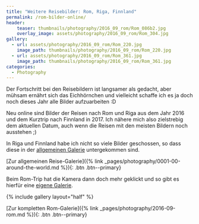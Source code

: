 ```yaml
---
title: "Weitere Reisebilder: Rom, Riga, Finnland"
permalink: /rom-bilder-online/
header:
    teaser: thumbnails/photography/2016_09_rom/Rom_086b2.jpg
    overlay_image: assets/photography/2016_09_rom/Rom_304.jpg
gallery:
  - url: assets/photography/2016_09_rom/Rom_220.jpg
    image_path: thumbnails/photography/2016_09_rom/Rom_220.jpg
  - url: assets/photography/2016_09_rom/Rom_361.jpg
    image_path: thumbnails/photography/2016_09_rom/Rom_361.jpg
categories:
  - Photography
---
```


Der Fortschritt bei den Reisebildern ist langsamer als gedacht, aber mühsam ernährt sich das Eichhörnchen und 
vielleicht schaffe ich es ja doch noch dieses Jahr alle Bilder aufzuarbeiten :D

Neu online sind Bilder der Reisen nach Rom und Riga aus dem Jahr 2016 und dem Kurztrip nach Finnland in 2017.
Ich nähere mich also zielstrebig dem aktuellen Datum, auch wenn die Reisen mit den meisten Bildern noch ausstehen ;) 

In Riga und Finnland habe ich nicht so viele Bilder geschossen,
so dass diese in der [allgemeinen Galerie](/photography/here-there-and-everywhere/) untergekommen sind.

[Zur allgemeinen Reise-Galerie]({% link _pages/photography/0001-00-around-the-world.md %}){: .btn .btn--primary} 

Beim Rom-Trip hat die Kamera dann doch mehr geklickt und so gibt es hierfür eine [eigene Galerie](/photography/rom-2016/).

{% include gallery layout="half" %}

[Zur kompletten Rom-Galerie]({% link _pages/photography/2016-09-rom.md %}){: .btn .btn--primary}